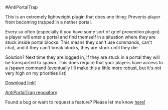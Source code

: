 #AntiPortalTrap

This is an extremely lightweight plugin that does one thing: Prevents player from becoming trapped in a nether portal.

Every so often (especially if you have some sort of grief prevention plugin) a player will enter a portal and find themself in a situation where they are stuck inside portal blocks. This means they can't use commands, can't chat, and if they can't break blocks, they are stuck until they die.

Solution? Next time they are logged in, if they are stuck in a portal they will be transported to spawn. This does require that your players have access to a /spawn command (eventually I'll make this a little more robust, but it's not very high on my priorities list)

[Download link!](https://github.com/10becja/MinecraftPlugins/raw/master/AntiPortalTrap/AntiPortalTrap.jar)  

[AntiPortalTrap repository](https://github.com/10becja/AntiPortalTrap)

Found a bug or want to request a feature? Please let me know [here!](https://github.com/10becja/AntiPortalTrap/issues)
